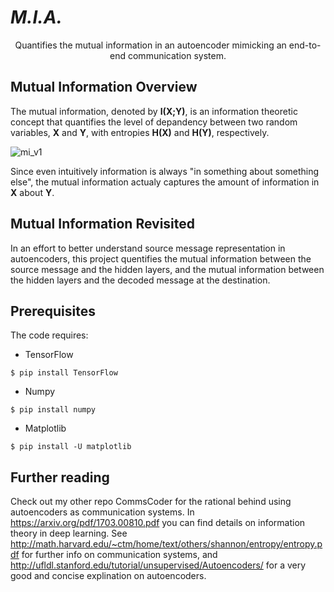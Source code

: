 # *M.I.A.*
<p align="center">
Quantifies the mutual information in an autoencoder mimicking an end-to-end communication system. 
</p>  

## Mutual Information Overview
The mutual information, denoted by **I(X;Y)**, is an information theoretic concept that quantifies the level of depandency between two random variables, **X** and **Y**, with entropies **H(X)** and **H(Y)**, respectively.

![mi_v1](https://user-images.githubusercontent.com/44330120/47536229-b71f9200-d90a-11e8-803d-8126cc8752cb.png)

Since even intuitively information is always "in something about something else", the mutual information actualy captures the amount of information in **X** about **Y**.

## Mutual Information Revisited
In an effort to better understand source message representation in autoencoders, this project quentifies the mutual information between the source message and the hidden layers, and the mutual information between the hidden layers and the decoded message at the destination.

## Prerequisites 
The code requires:

* TensorFlow

`$ pip install TensorFlow`

* Numpy

`$ pip install numpy`

* Matplotlib

`$ pip install -U matplotlib`

## Further reading
Check out my other repo CommsCoder for the rational behind using autoencoders as communication systems. In https://arxiv.org/pdf/1703.00810.pdf you can find details on information theory in deep learning. See http://math.harvard.edu/~ctm/home/text/others/shannon/entropy/entropy.pdf for further info on communication systems, and http://ufldl.stanford.edu/tutorial/unsupervised/Autoencoders/ for a very good and concise explination on autoencoders. 
